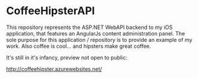 # CoffeeHipsterAPI
This repository represents the ASP.NET WebAPI backend to my iOS application, that features an AngularJs content administration panel. The sole purpose for this application / repository is to provide an example of my work. Also coffee is cool... and hipsters make great coffee.


It's still in it's infancy, preview not open to public:

http://coffeehipster.azurewebsites.net/

